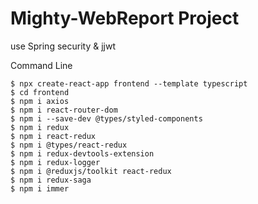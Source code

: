 # Mighty-WebReport Project

use Spring security & jjwt


Command Line
```
$ npx create-react-app frontend --template typescript
$ cd frontend
$ npm i axios
$ npm i react-router-dom
$ npm i --save-dev @types/styled-components
$ npm i redux
$ npm i react-redux
$ npm i @types/react-redux
$ npm i redux-devtools-extension
$ npm i redux-logger
$ npm i @reduxjs/toolkit react-redux
$ npm i redux-saga
$ npm i immer
```
